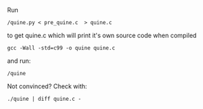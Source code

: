Run

    /quine.py < pre_quine.c  > quine.c

to get quine.c which will print it's own source code when compiled

    gcc -Wall -std=c99 -o quine quine.c

and run:

    /quine

Not convinced? Check with:

    ./quine | diff quine.c -